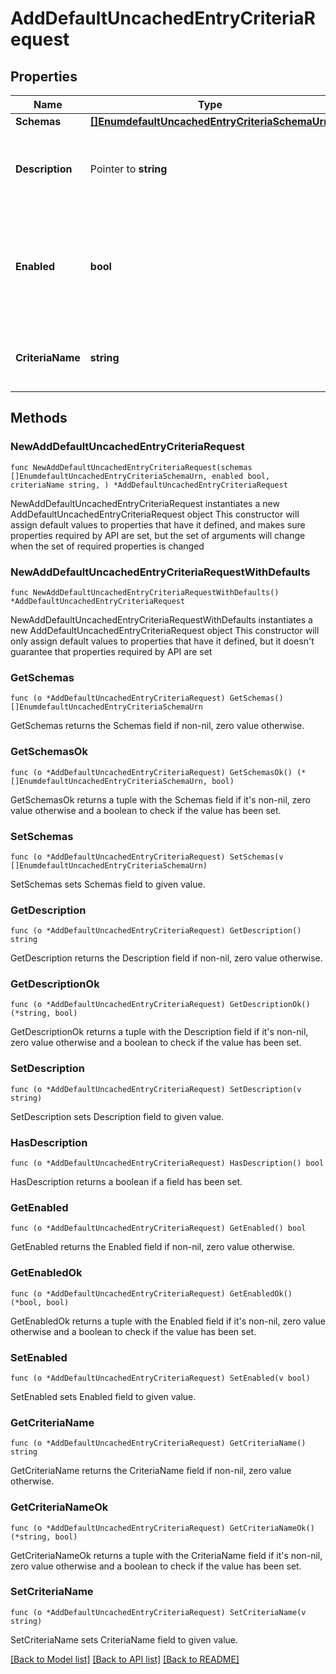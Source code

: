 # AddDefaultUncachedEntryCriteriaRequest

## Properties

Name | Type | Description | Notes
------------ | ------------- | ------------- | -------------
**Schemas** | [**[]EnumdefaultUncachedEntryCriteriaSchemaUrn**](EnumdefaultUncachedEntryCriteriaSchemaUrn.md) |  | 
**Description** | Pointer to **string** | A description for this Uncached Entry Criteria | [optional] 
**Enabled** | **bool** | Indicates whether this Uncached Entry Criteria is enabled for use in the server. | 
**CriteriaName** | **string** | Name of the new Uncached Entry Criteria | 

## Methods

### NewAddDefaultUncachedEntryCriteriaRequest

`func NewAddDefaultUncachedEntryCriteriaRequest(schemas []EnumdefaultUncachedEntryCriteriaSchemaUrn, enabled bool, criteriaName string, ) *AddDefaultUncachedEntryCriteriaRequest`

NewAddDefaultUncachedEntryCriteriaRequest instantiates a new AddDefaultUncachedEntryCriteriaRequest object
This constructor will assign default values to properties that have it defined,
and makes sure properties required by API are set, but the set of arguments
will change when the set of required properties is changed

### NewAddDefaultUncachedEntryCriteriaRequestWithDefaults

`func NewAddDefaultUncachedEntryCriteriaRequestWithDefaults() *AddDefaultUncachedEntryCriteriaRequest`

NewAddDefaultUncachedEntryCriteriaRequestWithDefaults instantiates a new AddDefaultUncachedEntryCriteriaRequest object
This constructor will only assign default values to properties that have it defined,
but it doesn't guarantee that properties required by API are set

### GetSchemas

`func (o *AddDefaultUncachedEntryCriteriaRequest) GetSchemas() []EnumdefaultUncachedEntryCriteriaSchemaUrn`

GetSchemas returns the Schemas field if non-nil, zero value otherwise.

### GetSchemasOk

`func (o *AddDefaultUncachedEntryCriteriaRequest) GetSchemasOk() (*[]EnumdefaultUncachedEntryCriteriaSchemaUrn, bool)`

GetSchemasOk returns a tuple with the Schemas field if it's non-nil, zero value otherwise
and a boolean to check if the value has been set.

### SetSchemas

`func (o *AddDefaultUncachedEntryCriteriaRequest) SetSchemas(v []EnumdefaultUncachedEntryCriteriaSchemaUrn)`

SetSchemas sets Schemas field to given value.


### GetDescription

`func (o *AddDefaultUncachedEntryCriteriaRequest) GetDescription() string`

GetDescription returns the Description field if non-nil, zero value otherwise.

### GetDescriptionOk

`func (o *AddDefaultUncachedEntryCriteriaRequest) GetDescriptionOk() (*string, bool)`

GetDescriptionOk returns a tuple with the Description field if it's non-nil, zero value otherwise
and a boolean to check if the value has been set.

### SetDescription

`func (o *AddDefaultUncachedEntryCriteriaRequest) SetDescription(v string)`

SetDescription sets Description field to given value.

### HasDescription

`func (o *AddDefaultUncachedEntryCriteriaRequest) HasDescription() bool`

HasDescription returns a boolean if a field has been set.

### GetEnabled

`func (o *AddDefaultUncachedEntryCriteriaRequest) GetEnabled() bool`

GetEnabled returns the Enabled field if non-nil, zero value otherwise.

### GetEnabledOk

`func (o *AddDefaultUncachedEntryCriteriaRequest) GetEnabledOk() (*bool, bool)`

GetEnabledOk returns a tuple with the Enabled field if it's non-nil, zero value otherwise
and a boolean to check if the value has been set.

### SetEnabled

`func (o *AddDefaultUncachedEntryCriteriaRequest) SetEnabled(v bool)`

SetEnabled sets Enabled field to given value.


### GetCriteriaName

`func (o *AddDefaultUncachedEntryCriteriaRequest) GetCriteriaName() string`

GetCriteriaName returns the CriteriaName field if non-nil, zero value otherwise.

### GetCriteriaNameOk

`func (o *AddDefaultUncachedEntryCriteriaRequest) GetCriteriaNameOk() (*string, bool)`

GetCriteriaNameOk returns a tuple with the CriteriaName field if it's non-nil, zero value otherwise
and a boolean to check if the value has been set.

### SetCriteriaName

`func (o *AddDefaultUncachedEntryCriteriaRequest) SetCriteriaName(v string)`

SetCriteriaName sets CriteriaName field to given value.



[[Back to Model list]](../README.md#documentation-for-models) [[Back to API list]](../README.md#documentation-for-api-endpoints) [[Back to README]](../README.md)


